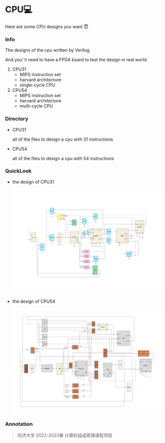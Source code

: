 # CPU💻
Here are some CPU designs you want 😇

### Info

The designs of the cpu written by Verilog. 

And you' ll need to have a FPGA board to test the design in real world.

1. CPU31
   * MIPS instruction set
   * harvard architecture
   * single-cycle CPU 
2. CPU54
   * MIPS instruction set
   * harvard architecture
   * multi-cycle CPU 

### Directory

* CPU31

  all of the files to design a cpu with 31 instructions

* CPU54

  all of the files to design a cpu with 54 instructions

### QuickLook

* the design of CPU31

  <img src="https://github.com/ZhefeiGong/CPU/blob/main/quickLook_image/CPU31.png" width="500px">

* the design of CPU54

  <img src="https://github.com/ZhefeiGong/CPU/blob/main/quickLook_image/CPU54.png" width="500px">

### Annotation

> 同济大学 2022-2023春 计算机组成原理课程项目
